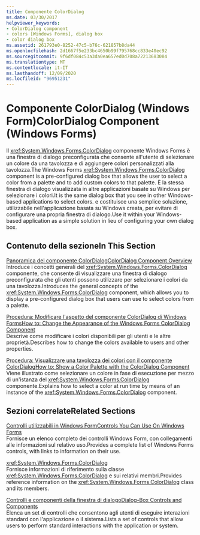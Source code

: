 ```yaml
---
title: Componente ColorDialog
ms.date: 03/30/2017
helpviewer_keywords:
- ColorDialog component
- colors [Windows Forms], dialog box
- color dialog box
ms.assetid: 261793e0-8252-47c5-b76c-621857b8da44
ms.openlocfilehash: 2d1667f5e233bc4650b99f795768cc833e40ec92
ms.sourcegitcommit: 9f6df084c53a3da0ea657ed0d708a72213683084
ms.translationtype: MT
ms.contentlocale: it-IT
ms.lasthandoff: 12/09/2020
ms.locfileid: "96951231"
---
```

# <a name="colordialog-component-windows-forms"></a><span data-ttu-id="a6495-102">Componente ColorDialog (Windows Form)</span><span class="sxs-lookup"><span data-stu-id="a6495-102">ColorDialog Component (Windows Forms)</span></span>
<span data-ttu-id="a6495-103">Il <xref:System.Windows.Forms.ColorDialog> componente Windows Forms è una finestra di dialogo preconfigurata che consente all'utente di selezionare un colore da una tavolozza e di aggiungere colori personalizzati alla tavolozza.</span><span class="sxs-lookup"><span data-stu-id="a6495-103">The Windows Forms <xref:System.Windows.Forms.ColorDialog> component is a pre-configured dialog box that allows the user to select a color from a palette and to add custom colors to that palette.</span></span> <span data-ttu-id="a6495-104">È la stessa finestra di dialogo visualizzata in altre applicazioni basate su Windows per selezionare i colori.</span><span class="sxs-lookup"><span data-stu-id="a6495-104">It is the same dialog box that you see in other Windows-based applications to select colors.</span></span> <span data-ttu-id="a6495-105">e costituisce una semplice soluzione, utilizzabile nell'applicazione basata su Windows creata, per evitare di configurare una propria finestra di dialogo.</span><span class="sxs-lookup"><span data-stu-id="a6495-105">Use it within your Windows-based application as a simple solution in lieu of configuring your own dialog box.</span></span>  
  
## <a name="in-this-section"></a><span data-ttu-id="a6495-106">Contenuto della sezione</span><span class="sxs-lookup"><span data-stu-id="a6495-106">In This Section</span></span>  
 [<span data-ttu-id="a6495-107">Panoramica del componente ColorDialog</span><span class="sxs-lookup"><span data-stu-id="a6495-107">ColorDialog Component Overview</span></span>](colordialog-component-overview-windows-forms.md)  
 <span data-ttu-id="a6495-108">Introduce i concetti generali del <xref:System.Windows.Forms.ColorDialog> componente, che consente di visualizzare una finestra di dialogo preconfigurata che gli utenti possono utilizzare per selezionare i colori da una tavolozza.</span><span class="sxs-lookup"><span data-stu-id="a6495-108">Introduces the general concepts of the <xref:System.Windows.Forms.ColorDialog> component, which allows you to display a pre-configured dialog box that users can use to select colors from a palette.</span></span>  
  
 [<span data-ttu-id="a6495-109">Procedura: Modificare l'aspetto del componente ColorDialog di Windows Forms</span><span class="sxs-lookup"><span data-stu-id="a6495-109">How to: Change the Appearance of the Windows Forms ColorDialog Component</span></span>](how-to-change-the-appearance-of-the-windows-forms-colordialog-component.md)  
 <span data-ttu-id="a6495-110">Descrive come modificare i colori disponibili per gli utenti e le altre proprietà.</span><span class="sxs-lookup"><span data-stu-id="a6495-110">Describes how to change the colors available to users and other properties.</span></span>  
  
 [<span data-ttu-id="a6495-111">Procedura: Visualizzare una tavolozza dei colori con il componente ColorDialog</span><span class="sxs-lookup"><span data-stu-id="a6495-111">How to: Show a Color Palette with the ColorDialog Component</span></span>](how-to-show-a-color-palette-with-the-colordialog-component.md)  
 <span data-ttu-id="a6495-112">Viene illustrato come selezionare un colore in fase di esecuzione per mezzo di un'istanza del <xref:System.Windows.Forms.ColorDialog> componente.</span><span class="sxs-lookup"><span data-stu-id="a6495-112">Explains how to select a color at run time by means of an instance of the <xref:System.Windows.Forms.ColorDialog> component.</span></span>  
  
## <a name="related-sections"></a><span data-ttu-id="a6495-113">Sezioni correlate</span><span class="sxs-lookup"><span data-stu-id="a6495-113">Related Sections</span></span>  
 [<span data-ttu-id="a6495-114">Controlli utilizzabili in Windows Form</span><span class="sxs-lookup"><span data-stu-id="a6495-114">Controls You Can Use On Windows Forms</span></span>](controls-to-use-on-windows-forms.md)  
 <span data-ttu-id="a6495-115">Fornisce un elenco completo dei controlli Windows Form, con collegamenti alle informazioni sul relativo uso.</span><span class="sxs-lookup"><span data-stu-id="a6495-115">Provides a complete list of Windows Forms controls, with links to information on their use.</span></span>  
  
 <xref:System.Windows.Forms.ColorDialog>  
 <span data-ttu-id="a6495-116">Fornisce informazioni di riferimento sulla classe <xref:System.Windows.Forms.ColorDialog> e sui relativi membri.</span><span class="sxs-lookup"><span data-stu-id="a6495-116">Provides reference information on the <xref:System.Windows.Forms.ColorDialog> class and its members.</span></span>  

 [<span data-ttu-id="a6495-117">Controlli e componenti della finestra di dialogo</span><span class="sxs-lookup"><span data-stu-id="a6495-117">Dialog-Box Controls and Components</span></span>](dialog-box-controls-and-components-windows-forms.md)  
 <span data-ttu-id="a6495-118">Elenca un set di controlli che consentono agli utenti di eseguire interazioni standard con l'applicazione o il sistema.</span><span class="sxs-lookup"><span data-stu-id="a6495-118">Lists a set of controls that allow users to perform standard interactions with the application or system.</span></span>
